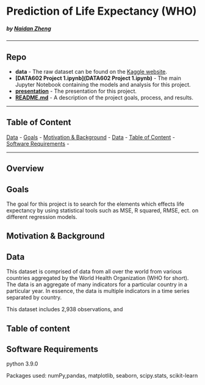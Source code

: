 # Prediction of Life Expectancy (WHO)

#####    by <b>[Naidan Zheng](https://github.com/bobbyiestofjos)</b>

---

## Repo
- <b>data</b> - The raw dataset can be found on the [Kaggle website](https://www.kaggle.com/augustus0498/life-expectancy-who). 
- <b>[DATA602 Project 1.ipynb](DATA602 Project 1.ipynb)</b> - The main Jupyter Notebook containing the models and analysis for this project.
- <b>[presentation](presentation.pdf)</b> - The presentation for this project.
- <b>[README.md](README.md)</b> - A description of the project goals, process, and results.

---

## Table of Content
[Data](https://github.com/Naidanzheng/DATA-602-Homework-1#data) -
[Goals](https://github.com/Naidanzheng/DATA-602-Homework-1#model) -
[Motivation & Background](https://github.com/Naidanzheng/DATA-602-Homework-1#conclusion) - 
[Data](https://github.com/Naidanzheng/DATA-602-Homework-1#future) - 
[Table of Content](https://github.com/Naidanzheng/DATA-602-Homework-1#resource) - 
[Software Requirements](https://github.com/Naidanzheng/DATA-602-Homework-1#resource) - 


---
## Overview


## Goals
The goal for this project is to search for the elements which effects life expectancy by using statistical tools such as MSE, R squared, RMSE, ect. on different regression models.

## Motivation & Background

## Data
This dataset is comprised of data from all over the world from various countries aggregated by the World Health Organization (WHO for short). The data is an aggregate of many indicators for a particular country in a particular year. In essence, the data is multiple indicators in a time series separated by country. 

This dataset includes 2,938 observations, and 

## Table of content

## Software Requirements
python 3.9.0

Packages used: numPy,pandas, matplotlib, seaborn, scipy.stats, scikit-learn
